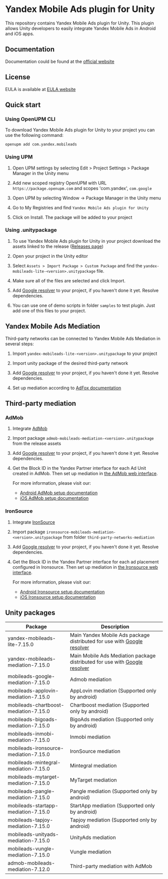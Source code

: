 # Yandex Mobile Ads plugin for Unity

This repository contains Yandex Mobile Ads plugin for Unity. This plugin allows Unity developers to easily integrate Yandex
Mobile Ads in Android and iOS apps.

## Documentation

Documentation could be found at the [official website][DOCUMENTATION]

## License

EULA is available at [EULA website][LICENSE]

## Quick start

### Using OpenUPM CLI

To download Yandex Mobile Ads plugin for Unity to your project you can use the following command:
```
openupm add com.yandex.mobileads
```

### Using UPM

1. Open UPM settings by selecting Edit > Project Settings > Package Manager in the Unity menu

2. Add new scoped registry OpenUPM with URL `https://package.openupm.com` and scopes 'com.yandex', `com.google`

3. Open UPM by selecting Window -> Package Manager in the Unity menu

4. Go to My Registries and find `Yandex Mobile Ads plugin for Unity`

5. Click on Install. The package will be added to your project

### Using .unitypackage

1. To use Yandex Mobile Ads plugin for Unity in your project download the assets linked to the release ([Releases page](https://github.com/yandexmobile/yandex-ads-unity-plugin/releases))

2. Open your project in the Unity editor

3. Select `Assets > Import Package > Custom Package` and find the `yandex-mobileads-lite-<version>.unitypackage` file.

4. Make sure all of the files are selected and click Import.

5. Add [Google resolver] to your project, if you haven't done it yet. Resolve dependencies.

6. You can use one of demo scripts in folder `samples` to test plugin. Just add one of this files to your project.

## Yandex Mobile Ads Mediation

Third-party networks can be connected to Yandex Mobile Ads Mediation in several steps:

1. Import `yandex-mobileads-lite-<version>.unitypackage` to your project

2. Import unity package of the desired third-party network

3. Add [Google resolver] to your project, if you haven't done it yet. Resolve dependencies.

4. Set up mediation according
   to [AdFox documentation](https://yandex.com/dev/mobile-ads/doc/plugins/unity/mob-mediation/list-network-docpage/)

## Third-party mediation

### AdMob

1. Integrate [AdMob](https://developers.google.com/admob/unity/start)

2. Import package `admob-mobileads-mediation-<version>.unitypackage` from the release assets

3. Add [Google resolver] to your project, if you haven't done it yet. Resolve dependencies.

4. Get the Block ID in the Yandex Partner interface for each Ad Unit created in AdMob. Then set up mediation
   in [the AdMob web interface](https://apps.admob.com).

   For more information, please visit our:
    * [Android AdMob setup documentation](https://yandex.ru/support2/mobile-ads/en/dev/android/admob-third)
    * [iOS AdMob setup documentation](https://yandex.ru/support2/mobile-ads/en/dev/ios/admob-third)

### IronSource

1. Integrate [IronSource](https://developers.is.com/ironsource-mobile/unity/unity-plugin/)

2. Import package `ironsource-mobileads-mediation-<version>.unitypackage` from folder `third-party-networks-mediation`

3. Add [Google resolver] to your project, if you haven't done it yet. Resolve dependencies.

4. Get the Block ID in the Yandex Partner interface for each ad placement configured in Ironsource. Then set up
   mediation in [the Ironsource web interface](https://platform.ironsrc.com/partners/dashboard).

   For more information, please visit our:
    * [Android Ironsource setup documentation](https://yandex.com/support2/mobile-ads/en/dev/android/ironsource-third)
    * [iOS Ironsource setup documentation](https://yandex.com/support2/mobile-ads/en/dev/ios/ironsource-third)

## Unity packages

| Package                              | Description                                                                  |
|--------------------------------------|------------------------------------------------------------------------------|
| yandex-mobileads-lite-7.15.0         | Main Yandex Mobile Ads package distributed for use with [Google resolver]    |
| yandex-mobileads-mediation-7.15.0    | Main Mobile Ads Mediation package distributed for use with [Google resolver] |
| mobileads-google-mediation-7.15.0    | Admob mediation                                                              |
| mobileads-applovin-mediation-7.15.0  | AppLovin mediation (Supported only by android)                               |
| mobileads-chartboost-mediation-7.15.0| Chartboost mediation (Supported only by android)                             |
| mobileads-bigoads-mediation-7.15.0   | BigoAds mediation (Supported only by android)                                |
| mobileads-inmobi-mediation-7.15.0    | Inmobi mediation                                                             |
| mobileads-ironsource-mediation-7.15.0| IronSource mediation                                                         |
| mobileads-mintegral-mediation-7.15.0 | Mintegral mediation                                                          |
| mobileads-mytarget-mediation-7.15.0  | MyTarget mediation                                                           |
| mobileads-pangle-mediation-7.15.0    | Pangle mediation (Supported only by android)                                 |
| mobileads-startapp-mediation-7.15.0  | StartApp mediation (Supported only by android)                               |
| mobileads-tapjoy-mediation-7.15.0    | Tapjoy mediation (Supported only by android)                                 |
| mobileads-unityads-mediation-7.15.0  | UnityAds mediation                                                           |
| mobileads-vungle-mediation-7.15.0    | Vungle mediation                                                             |
| admob-mobileads-mediation-7.12.0     | Third-party mediation with AdMob                                       |

[Google resolver]: https://github.com/googlesamples/unity-jar-resolver

[DOCUMENTATION]: https://yandex.ru/support2/mobile-ads/ru/dev/unity

[LICENSE]: https://legal.yandex.com/partner_ch/
